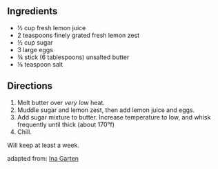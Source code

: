 ---
---

## Ingredients
- &frac12; cup fresh lemon juice
- 2 teaspoons finely grated fresh lemon zest
- &frac12; cup sugar
- 3 large eggs
- &frac34; stick (6 tablespoons) unsalted butter
- &frac18; teaspoon salt

## Directions
1. Melt butter over *very low* heat.
2. Muddle sugar and lemon zest, then add lemon juice and eggs.
3. Add sugar mixture to butter. Increase temperature to low, and whisk frequently until thick (about 170&deg;f)
4. Chill.

Will keep at least a week.

adapted from: [Ina Garten](http://www.foodnetwork.com/recipes/ina-garten/lemon-curd-recipe-1941910)
